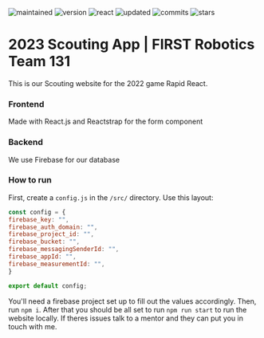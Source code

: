 ![maintained](https://img.shields.io/maintenance/no/2022?style=flat-square)
![version](https://img.shields.io/github/package-json/v/Manchester-Central/Scouting2023?style=flat-square)
![react](https://img.shields.io/npm/v/react?color=61dbfb&label=react&style=flat-square)
![updated](https://img.shields.io/github/last-commit/Manchester-Central/Scouting2023?style=flat-square)
![commits](https://img.shields.io/github/commit-activity/w/Manchester-Central/Scouting2023?color=gree&style=flat-square)
![stars](https://img.shields.io/github/stars/Manchester-Central/Scouting2023?color=gold&style=flat-square)
# 2023 Scouting App | FIRST Robotics Team 131

This is our Scouting website for the 2022 game Rapid React.

### Frontend
Made with React.js and Reactstrap for the form component

### Backend
We use Firebase for our database


### How to run
First, create a `config.js` in the `/src/` directory. Use this layout:
```js
const config = {
firebase_key: "",
firebase_auth_domain: "",
firebase_project_id: "",
firebase_bucket: "",
firebase_messagingSenderId: "",
firebase_appId: "",
firebase_measurementId: "",
}

export default config;
```
You'll need a firebase project set up to fill out the values accordingly.
Then, run `npm i`. After that you should be all set to run `npm run start` to run the website locally.
If theres issues talk to a mentor and they can put you in touch with me.
